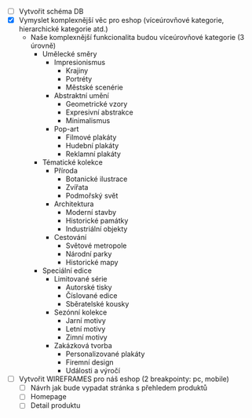 - [ ] Vytvořit schéma DB
- [x] Vymyslet komplexnější věc pro eshop (víceúrovňové kategorie, hierarchické kategorie atd.)
  - Naše komplexnější funkcionalita budou víceúrovňové kategorie (3 úrovně)
    - Umělecké směry
      - Impresionismus
        - Krajiny
        - Portréty
        - Městské scenérie
      - Abstraktní umění
        - Geometrické vzory
        - Expresivní abstrakce
        - Minimalismus
      - Pop-art
        - Filmové plakáty
        - Hudební plakáty
        - Reklamní plakáty
    - Tématické kolekce
      - Příroda
        - Botanické ilustrace
        - Zvířata
        - Podmořský svět
      - Architektura
        - Moderní stavby
        - Historické památky
        - Industriální objekty
      - Cestování
        - Světové metropole
        - Národní parky
        - Historické mapy
    - Speciální edice
      - Limitované série
        - Autorské tisky
        - Číslované edice
        - Sběratelské kousky
      - Sezónní kolekce
        - Jarní motivy
        - Letní motivy
        - Zimní motivy
      - Zakázková tvorba
        - Personalizované plakáty
        - Firemní design
        - Události a výročí
- [ ] Vytvořit WIREFRAMES pro náš eshop (2 breakpointy: pc, mobile)
  - [ ] Návrh jak bude vypadat stránka s přehledem produktů
  - [ ] Homepage
  - [ ] Detail produktu
